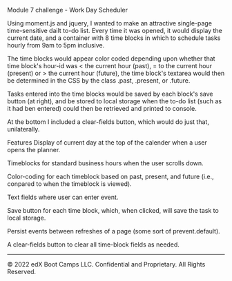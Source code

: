 Module 7 challenge - Work Day Scheduler

Using moment.js and jquery, I wanted to make an attractive single-page time-sensitive dailt to-do list. Every time it was opened, it would display the current date, and a container with 8 time blocks in which to schedule tasks hourly from 9am to 5pm inclusive.

The time blocks would appear color coded depending upon whether that time block's hour-id was < the current hour (past), = to the current hour (present) or > the current hour (future), the time block's textarea would then be determined in the CSS by the class .past, .present, or .future.

Tasks entered into the time blocks would be saved by each block's save button (at right), and be stored to local storage when the to-do list (such as it had ben entered) could then be retrieved and printed to console.

At the bottom I included a clear-fields button, which would do just that, unilaterally.

Features
Display of current day at the top of the calender when a user opens the planner.

Timeblocks for standard business hours when the user scrolls down.

Color-coding for each timeblock based on past, present, and future (i.e., conpared to when the timeblock is viewed).

Text fields where user can enter event.

Save button for each time block, which, when clicked, will save the task to local storage.

Persist events between refreshes of a page (some sort of prevent.default).

A clear-fields button to clear all time-block fields as needed.

---
© 2022 edX Boot Camps LLC. Confidential and Proprietary. All Rights Reserved.
